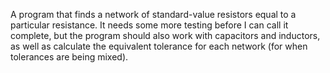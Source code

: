 A program that finds a network of standard-value resistors equal to a particular resistance. It needs some more testing before I can call it complete, but the program should also work with capacitors and inductors, as well as calculate the equivalent tolerance for each network (for when tolerances are being mixed).

